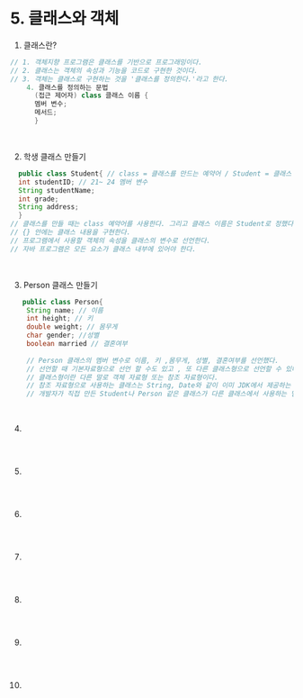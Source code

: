 <h1>5. 클래스와 객체</h1> 

1. 클래스란?

```java
// 1. 객체지향 프로그램은 클래스를 기반으로 프로그래밍이다.
// 2. 클래스는 객체의 속성과 기능을 코드로 구현한 것이다.
// 3. 객체는 클래스로 구현하는 것을 '클래스를 정의한다.'라고 한다.
    4. 클래스를 정의하는 문법
      (접근 제어자) class 클래스 이름 {
      멤버 변수;
      메서드;
      }
```
<br>

2. 학생 클래스 만들기

```java
  public class Student{ // class = 클래스를 만드는 예약어 / Student = 클래스 이름
  int studentID; // 21~ 24 멤버 변수
  String studentName;
  int grade;
  String address;
  }
// 클래스를 만들 때는 class 예약어를 사용한다. 그리고 클래스 이름은 Student로 정했다.
// {} 안에는 클래스 내용을 구현한다. 
// 프로그램에서 사용할 객체의 속성을 클래스의 변수로 선언한다.
// 자바 프로그램은 모든 요소가 클래스 내부에 있어야 한다.

```
<br>

3. Person 클래스 만들기

```java
   public class Person{
    String name; // 이름
    int height; // 키
    double weight; // 몸무게
    char gender; //성별
    boolean married // 결혼여부
    
    // Person 클래스의 멤버 변수로 이름, 키 ,몸무게, 성별, 결혼여부를 선언했다.
    // 선언할 때 기본자료형으로 선언 할 수도 있고 , 또 다른 클래스형으로 선언할 수 있다.
    // 클래스형이란 다른 말로 객체 자료형 또는 참조 자료형이다. 
    // 참조 자료형으로 사용하는 클래스는 String, Date와 같이 이미 JDK에서 제공하는 것일 수도 있고, 
    // 개발자가 직접 만든 Student나 Person 같은 클래스가 다른 클래스에서 사용하는 멤버 변수의 자료형이 될 수도 있다.
```
<br>

4.

```java

```
<br>

5.

```java

```
<br>

6.

```java

```
<br>

7.

```java

```
<br>

8.

```java

```
<br>

9.

```java

```
<br>

10.

```java

```
<br>
